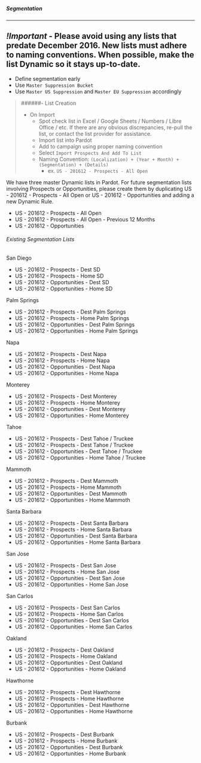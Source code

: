 ##### Segmentation
---
***!Important*** - Please avoid using any lists that predate December 2016. New lists must adhere to naming conventions. When possible, make the list Dynamic so it stays up-to-date.
---
- Define segmentation early
- Use `Master Suppression Bucket`
- Use `Master US Suppression` and `Master EU Suppression` accordingly

> ######- List Creation
> - On Import
>	- Spot check list in Excel / Google Sheets / Numbers / Libre Office / etc. If there are any obvious discrepancies, re-pull the list, or contact the list provider for assistance.
>	- Import list into Pardot
>	- Add to campaign using proper naming convention
>	- Select `Import Prospects And Add To List`
>	- Naming Convention: `(Localization) + (Year + Month) + (Segmentation) + (Details)`
>		-  ex. `US - 201612 - Prospects - All Open`

We have three master Dynamic lists in Pardot. For future segmentation lists involving Prospects or Opportunities, please create them by duplicating US - 201612 - Prospects - All Open or US - 201612 - Opportunities and adding a new Dynamic Rule.

- US - 201612 - Prospects - All Open
- US - 201612 - Prospects - All Open - Previous 12 Months
- US - 201612 - Opportunities 

###### Existing Segmentation Lists
San Diego
- US - 201612 - Prospects - Dest SD
- US - 201612 - Prospects - Home SD
- US - 201612 - Opportunities - Dest SD
- US - 201612 - Opportunities - Home SD

Palm Springs
- US - 201612 - Prospects - Dest Palm Springs
- US - 201612 - Prospects - Home Palm Springs
- US - 201612 - Opportunities - Dest Palm Springs
- US - 201612 - Opportunities - Home Palm Springs

Napa
- US - 201612 - Prospects - Dest Napa
- US - 201612 - Prospects - Home Napa
- US - 201612 - Opportunities - Dest Napa
- US - 201612 - Opportunities - Home Napa

Monterey
- US - 201612 - Prospects - Dest Monterey
- US - 201612 - Prospects - Home Monterey
- US - 201612 - Opportunities - Dest Monterey
- US - 201612 - Opportunities - Home Monterey

Tahoe
- US - 201612 - Prospects - Dest Tahoe / Truckee
- US - 201612 - Prospects - Dest Tahoe / Truckee
- US - 201612 - Opportunities - Dest Tahoe / Truckee
- US - 201612 - Opportunities - Home Tahoe / Truckee

Mammoth
- US - 201612 - Prospects - Dest Mammoth
- US - 201612 - Prospects - Home Mammoth
- US - 201612 - Opportunities - Dest Mammoth
- US - 201612 - Opportunities - Home Mammoth

Santa Barbara
- US - 201612 - Prospects - Dest Santa Barbara
- US - 201612 - Prospects - Home Santa Barbara
- US - 201612 - Opportunities - Dest Santa Barbara
- US - 201612 - Opportunities - Home Santa Barbara

San Jose
- US - 201612 - Prospects - Dest San Jose
- US - 201612 - Prospects - Home San Jose
- US - 201612 - Opportunities - Dest San Jose
- US - 201612 - Opportunities - Home San Jose

San Carlos
- US - 201612 - Prospects - Dest San Carlos
- US - 201612 - Prospects - Home San Carlos
- US - 201612 - Opportunities - Dest San Carlos
- US - 201612 - Opportunities - Home San Carlos

Oakland
- US - 201612 - Prospects - Dest Oakland
- US - 201612 - Prospects - Home Oakland
- US - 201612 - Opportunities - Dest Oakland
- US - 201612 - Opportunities - Home Oakland

Hawthorne
- US - 201612 - Prospects - Dest Hawthorne
- US - 201612 - Prospects - Home Hawthorne
- US - 201612 - Opportunities - Dest Hawthorne
- US - 201612 - Opportunities - Home Hawthorne

Burbank
- US - 201612 - Prospects - Dest Burbank
- US - 201612 - Prospects - Home Burbank
- US - 201612 - Opportunities - Dest Burbank
- US - 201612 - Opportunities - Home Burbank
